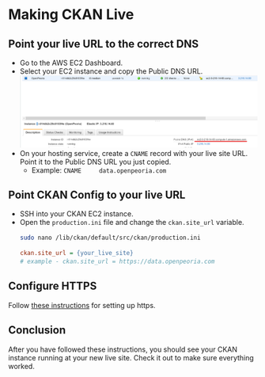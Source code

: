 # Making CKAN Live

## Point your live URL to the correct DNS

- Go to the AWS EC2 Dashboard.
- Select your EC2 instance and copy the Public DNS URL.
  ![image-20200720113944879](../assets/public_dns.png)
- On your hosting service, create a `CNAME` record with your live site URL. Point it to the Public DNS URL you just copied.
  - Example: `CNAME		data.openpeoria.com`



## Point CKAN Config to your live URL

- SSH into your CKAN EC2 instance.
- Open the `production.ini` file and change the `ckan.site_url` variable.
  ```bash
  sudo nano /lib/ckan/default/src/ckan/production.ini
  ```
  ```ini
  ckan.site_url = {your_live_site}
  # example - ckan.site_url = https://data.openpeoria.com
  ```

## Configure HTTPS

Follow [these instructions](https://handbook.nerevu.com/ckan-https.html) for setting up https.

## Conclusion

After you have followed these instructions, you should see your CKAN instance running at your new live site. Check it out to make sure everything worked.
